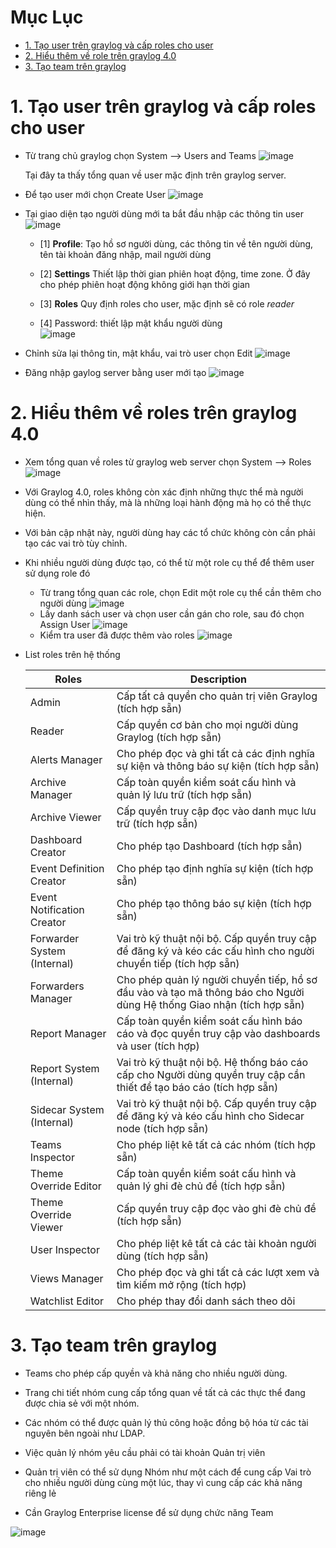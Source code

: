 # Mục Lục
- [1. Tạo user trên graylog và cấp roles cho user](#1)
- [2. Hiểu thêm về role trên graylog 4.0](#2)
- [3. Tạo team trên graylog](#3)



<a name ='1'></a>
# 1. Tạo user trên graylog và cấp roles cho user

- Từ trang chủ graylog chọn System --> Users and Teams 
![image](image/Screenshot_33.png)

    Tại đây ta thấy tổng quan về user mặc định trên graylog server.

- Để tạo user mới chọn Create User 
![image](image/Screenshot_34.png)

- Tại giao diện tạo người dùng mới ta bắt đầu nhập các thông tin user
![image](image/Screenshot_35.png)


  - [1] **Profile**: Tạo hồ sơ người dùng, các thông tin về tên người dùng, tên tài khoản đăng nhập, mail người dùng
  - [2] **Settings** Thiết lập thời gian phiên hoạt động, time zone. Ở đây cho phép phiên hoạt động không giới hạn thời gian
  - [3] **Roles** Quy định roles cho user, mặc định sẽ có role *reader*
 
  - [4] Password: thiết lập mật khẩu người dùng  
![image](image/Screenshot_36.png)

-  Chỉnh sửa lại thông tin, mật khẩu, vai trò user chọn Edit
![image](image/Screenshot_37.png)

- Đăng nhập gaylog server bằng user mới tạo 
![image](image/Screenshot_38.png)



<a name ='2'></a>
# 2. Hiểu thêm về roles trên graylog 4.0

- Xem tổng quan về roles từ graylog web server chọn System --> Roles 
![image](image/Screenshot_39.png)


- Với Graylog 4.0, roles không còn xác định những thực thể mà người dùng có thể nhìn thấy, mà là những loại hành động mà họ có thể thực hiện.
- Với bản cập nhật này, người dùng hay các tổ chức không còn cần phải tạo các vai trò tùy chỉnh.

- Khi nhiều người dùng được tạo, có thể từ một role cụ thể để thêm user sử dụng role đó 
  - Từ trang tổng quan các role, chọn Edit một role cụ thể cần thêm cho người dùng 
![image](image/Screenshot_40.png)
  - Lấy danh sách user và chọn user cần gán cho role, sau đó chọn Assign User
![image](image/Screenshot_42.png)
  - Kiểm tra user đã được thêm vào roles
![image](image/Screenshot_43.png)


- List roles trên hệ thống

   Roles | Description
   ---|---
   Admin | Cấp tất cả quyền cho quản trị viên Graylog (tích hợp sẵn)
   Reader | Cấp quyền cơ bản cho mọi người dùng Graylog (tích hợp sẵn)
   Alerts Manager | Cho phép đọc và ghi tất cả các định nghĩa sự kiện và thông báo sự kiện (tích hợp sẵn)
   Archive Manager | Cấp toàn quyền kiểm soát cấu hình và quản lý lưu trữ (tích hợp sẵn)
   Archive Viewer | Cấp quyền truy cập đọc vào danh mục lưu trữ (tích hợp sẵn)
   Dashboard Creator | Cho phép tạo Dashboard (tích hợp sẵn)
   Event Definition Creator | Cho phép tạo định nghĩa sự kiện (tích hợp sẵn)
   Event Notification Creator | Cho phép tạo thông báo sự kiện (tích hợp sẵn)
   Forwarder System (Internal) | Vai trò kỹ thuật nội bộ. Cấp quyền truy cập để đăng ký và kéo các cấu hình cho người chuyển tiếp (tích hợp sẵn)
   Forwarders Manager | Cho phép quản lý người chuyển tiếp, hồ sơ đầu vào và tạo mã thông báo cho Người dùng Hệ thống Giao nhận (tích hợp sẵn)
   Report Manager | Cấp toàn quyền kiểm soát cấu hình báo cáo và đọc quyền truy cập vào dashboards và user (tích hợp)
   Report System (Internal) | Vai trò kỹ thuật nội bộ. Hệ thống báo cáo cấp cho Người dùng quyền truy cập cần thiết để tạo báo cáo (tích hợp sẵn)
   Sidecar System (Internal) | Vai trò kỹ thuật nội bộ. Cấp quyền truy cập để đăng ký và kéo cấu hình cho Sidecar node (tích hợp sẵn)
   Teams Inspector | Cho phép liệt kê tất cả các nhóm (tích hợp sẵn)
   Theme Override Editor | Cấp toàn quyền kiểm soát cấu hình và quản lý ghi đè chủ đề (tích hợp sẵn)
   Theme Override Viewer | Cấp quyền truy cập đọc vào ghi đè chủ đề (tích hợp sẵn)
   User Inspector | Cho phép liệt kê tất cả các tài khoản người dùng (tích hợp sẵn)
   Views Manager | Cho phép đọc và ghi tất cả các lượt xem và tìm kiếm mở rộng (tích hợp)
   Watchlist Editor | Cho phép thay đổi danh sách theo dõi



<a name ='3'></a>
# 3. Tạo team trên graylog

- Teams cho phép cấp quyền và khả năng cho nhiều người dùng.
- Trang chi tiết nhóm cung cấp tổng quan về tất cả các thực thể đang được chia sẻ với một nhóm.
- Các nhóm có thể được quản lý thủ công hoặc đồng bộ hóa từ các tài nguyên bên ngoài như LDAP.
- Việc quản lý nhóm yêu cầu phải có tài khoản Quản trị viên
- Quản trị viên có thể sử dụng Nhóm như một cách để cung cấp Vai trò cho nhiều người dùng cùng một lúc, thay vì cung cấp các khả năng riêng lẻ

- Cần Graylog Enterprise license để sử dụng chức năng Team

![image](image/Screenshot_44.png)

